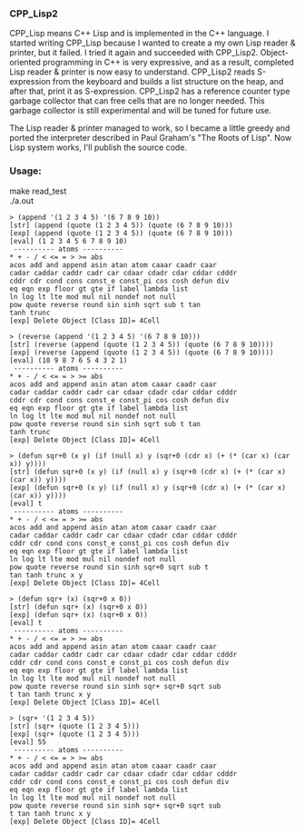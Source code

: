 ### CPP_Lisp2

CPP_Lisp means C++ Lisp and is implemented in the C++ language.
I started writing CPP_Lisp because I wanted to create a my own Lisp reader & printer, but it failed.
I tried it again and succeeded with CPP_Lisp2.
Object-oriented programming in C++ is very expressive, and as a result, completed Lisp reader & printer is now easy to understand.
CPP_Lisp2 reads S-expression from the keyboard and builds a list structure on the heap, and after that, print it as S-expression.
CPP_Lisp2 has a reference counter type garbage collector that can free cells that are no longer needed.
This garbage collector is still experimental and will be tuned for future use.

The Lisp reader & printer managed to work, so I became a little greedy and ported the interpreter described in Paul Graham's "The Roots of Lisp".
Now Lisp system works, I'll publish the source code.

### Usage:
make read_test  
./a.out  
```
> (append '(1 2 3 4 5) '(6 7 8 9 10))
[str] (append (quote (1 2 3 4 5)) (quote (6 7 8 9 10)))
[exp] (append (quote (1 2 3 4 5)) (quote (6 7 8 9 10)))
[eval] (1 2 3 4 5 6 7 8 9 10)
 ---------- atoms ----------
* + - / < <= = > >= abs
acos add and append asin atan atom caaar caadr caar
cadar caddar caddr cadr car cdaar cdadr cdar cddar cdddr
cddr cdr cond cons const_e const_pi cos cosh defun div
eq eqn exp floor gt gte if label lambda list
ln log lt lte mod mul nil nondef not null
pow quote reverse round sin sinh sqrt sub t tan
tanh trunc
[exp] Delete Object [Class ID]= 4Cell

> (reverse (append '(1 2 3 4 5) '(6 7 8 9 10)))
[str] (reverse (append (quote (1 2 3 4 5)) (quote (6 7 8 9 10))))
[exp] (reverse (append (quote (1 2 3 4 5)) (quote (6 7 8 9 10))))
[eval] (10 9 8 7 6 5 4 3 2 1)
 ---------- atoms ----------
* + - / < <= = > >= abs
acos add and append asin atan atom caaar caadr caar
cadar caddar caddr cadr car cdaar cdadr cdar cddar cdddr
cddr cdr cond cons const_e const_pi cos cosh defun div
eq eqn exp floor gt gte if label lambda list
ln log lt lte mod mul nil nondef not null
pow quote reverse round sin sinh sqrt sub t tan
tanh trunc
[exp] Delete Object [Class ID]= 4Cell

> (defun sqr+0 (x y) (if (null x) y (sqr+0 (cdr x) (+ (* (car x) (car x)) y))))
[str] (defun sqr+0 (x y) (if (null x) y (sqr+0 (cdr x) (+ (* (car x) (car x)) y))))
[exp] (defun sqr+0 (x y) (if (null x) y (sqr+0 (cdr x) (+ (* (car x) (car x)) y))))
[eval] t
 ---------- atoms ----------
* + - / < <= = > >= abs
acos add and append asin atan atom caaar caadr caar
cadar caddar caddr cadr car cdaar cdadr cdar cddar cdddr
cddr cdr cond cons const_e const_pi cos cosh defun div
eq eqn exp floor gt gte if label lambda list
ln log lt lte mod mul nil nondef not null
pow quote reverse round sin sinh sqr+0 sqrt sub t
tan tanh trunc x y
[exp] Delete Object [Class ID]= 4Cell

> (defun sqr+ (x) (sqr+0 x 0))
[str] (defun sqr+ (x) (sqr+0 x 0))
[exp] (defun sqr+ (x) (sqr+0 x 0))
[eval] t
 ---------- atoms ----------
* + - / < <= = > >= abs
acos add and append asin atan atom caaar caadr caar
cadar caddar caddr cadr car cdaar cdadr cdar cddar cdddr
cddr cdr cond cons const_e const_pi cos cosh defun div
eq eqn exp floor gt gte if label lambda list
ln log lt lte mod mul nil nondef not null
pow quote reverse round sin sinh sqr+ sqr+0 sqrt sub
t tan tanh trunc x y
[exp] Delete Object [Class ID]= 4Cell

> (sqr+ '(1 2 3 4 5))
[str] (sqr+ (quote (1 2 3 4 5)))
[exp] (sqr+ (quote (1 2 3 4 5)))
[eval] 55
 ---------- atoms ----------
* + - / < <= = > >= abs
acos add and append asin atan atom caaar caadr caar
cadar caddar caddr cadr car cdaar cdadr cdar cddar cdddr
cddr cdr cond cons const_e const_pi cos cosh defun div
eq eqn exp floor gt gte if label lambda list
ln log lt lte mod mul nil nondef not null
pow quote reverse round sin sinh sqr+ sqr+0 sqrt sub
t tan tanh trunc x y
[exp] Delete Object [Class ID]= 4Cell
```
